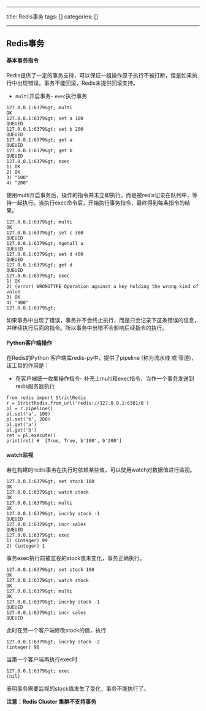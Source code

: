 
--- 
title:  Redis事务 
tags: []
categories: [] 

---
## Redis事务

#### 基本事务指令

Redis提供了一定的事务支持，可以保证一组操作原子执行不被打断，但是如果执行中出现错误，事务不能回滚，Redis未提供回滚支持。
- `multi`开启事务- `exec`执行事务
```
127.0.0.1:6379&gt; multi
OK
127.0.0.1:6379&gt; set a 100
QUEUED
127.0.0.1:6379&gt; set b 200
QUEUED
127.0.0.1:6379&gt; get a
QUEUED
127.0.0.1:6379&gt; get b
QUEUED
127.0.0.1:6379&gt; exec
1) OK
2) OK
3) "100"
4) "200"

```

使用multi开启事务后，操作的指令并未立即执行，而是被redis记录在队列中，等待一起执行。当执行exec命令后，开始执行事务指令，最终得到每条指令的结果。

```
127.0.0.1:6379&gt; multi
OK
127.0.0.1:6379&gt; set c 300
QUEUED
127.0.0.1:6379&gt; hgetall a
QUEUED
127.0.0.1:6379&gt; set d 400
QUEUED
127.0.0.1:6379&gt; get d
QUEUED
127.0.0.1:6379&gt; exec
1) OK
2) (error) WRONGTYPE Operation against a key holding the wrong kind of value
3) OK
4) "400"
127.0.0.1:6379&gt;

```

如果事务中出现了错误，事务并不会终止执行，而是只会记录下这条错误的信息，并继续执行后面的指令。所以事务中出错不会影响后续指令的执行。

#### Python客户端操作

在Redis的Python 客户端库redis-py中，提供了pipeline (称为流水线 或 管道)，该工具的作用是：
- 在客户端统一收集操作指令- 补充上multi和exec指令，当作一个事务发送到redis服务器执行
```
from redis import StrictRedis
r = StrictRedis.from_url('redis://127.0.0.1:6381/0')
pl = r.pipeline()
pl.set('a', 100)
pl.set('b', 200)
pl.get('a')
pl.get('b')
ret = pl.execute()
print(ret) #  [True, True, b'100', b'200']

```

#### watch监视

若在构建的redis事务在执行时依赖某些值，可以使用watch对数据值进行监视。

```
127.0.0.1:6379&gt; set stock 100
OK
127.0.0.1:6379&gt; watch stock
OK
127.0.0.1:6379&gt; multi
OK
127.0.0.1:6379&gt; incrby stock -1
QUEUED
127.0.0.1:6379&gt; incr sales
QUEUED
127.0.0.1:6379&gt; exec
1) (integer) 99
2) (integer) 1

```

事务exec执行前被监视的stock值未变化，事务正确执行。

```
127.0.0.1:6379&gt; set stock 100
OK
127.0.0.1:6379&gt; watch stock
OK
127.0.0.1:6379&gt; multi
OK
127.0.0.1:6379&gt; incrby stock -1
QUEUED
127.0.0.1:6379&gt; incr sales
QUEUED

```

此时在另一个客户端修改stock的值，执行

```
127.0.0.1:6379&gt; incrby stock -2
(integer) 98

```

当第一个客户端再执行exec时

```
127.0.0.1:6379&gt; exec
(nil)

```

表明事务需要监视的stock值发生了变化，事务不能执行了。

**注意：Redis Cluster 集群不支持事务**
